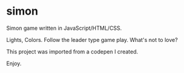 # simon
Simon game written in JavaScript/HTML/CSS.

Lights, Colors. Follow the leader type game play. What's not to love?

This project was imported from a codepen I created.

Enjoy.
